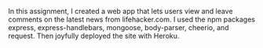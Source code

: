 In this assignment, I created a web app that lets users view and leave comments on the latest news from lifehacker.com.
I used the npm packages express, express-handlebars, mongoose, body-parser, cheerio, and request.
Then joyfully deployed the site with Heroku.
